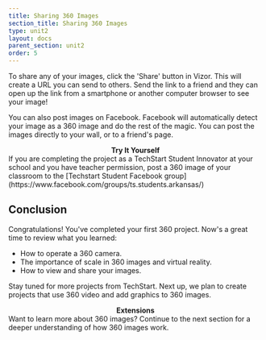 ```yaml
---
title: Sharing 360 Images
section_title: Sharing 360 Images
type: unit2
layout: docs
parent_section: unit2
order: 5
---
```


To share any of your images, click the 'Share' button in Vizor.  This will create a URL you can send to others. Send the link to a friend and they can open up the link from a smartphone or another computer browser to see your image!

You can also post images on Facebook. Facebook will automatically detect your image as a 360 image and do the rest of the magic. You can post the images directly to your wall, or to a friend's page.

<div class="alert_green">
  <div style="text-align:center">
  	<strong>Try It Yourself </strong>
  </div>
  If you are completing the project as a TechStart Student Innovator at your school and you have teacher permission, post a 360 image of your classroom to the [Techstart Student Facebook group](https://www.facebook.com/groups/ts.students.arkansas/)
</div>

## Conclusion
Congratulations! You've completed your first 360 project. Now's a great time to review what you learned:

* How to operate a 360 camera.
* The importance of scale in 360 images and virtual reality.
* How to view and share your images.

Stay tuned for more projects from TechStart. Next up, we plan to create projects that use 360 video and add graphics to 360 images.

<div class="alert_yellow">
  <div style="text-align:center">
  	<strong>Extensions</strong> 
  </div>
  Want to learn more about 360 images? Continue to the next section for a deeper understanding of how 360 images work.
</div>
